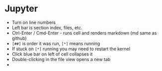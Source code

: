 # Jupyter

- Turn on line numbers
- Left bar is section index, files, etc.
- Ctrl-Enter / Cmd-Enter - runs cell and renders markdown (md same as github)
- `[##]` is order it was run, `[*]` means running
- If stuck on `[*]` running you may need to restart the kernel
- Click blue bar on left of cell collapses it
- Double-clicking in the file view opens a new tab
- 
